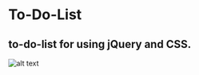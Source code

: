 # To-Do-List

## to-do-list for using jQuery and CSS.

![alt text](https://lh3.googleusercontent.com/BSNHhBuYC8XyXzw1VbVL4AhPvz3ZUyIPkvW-sHViMc63Btnw6edzqjCzVmvvBq3x8_21sYzPky75ztLiHGTmLeJ6Oqgd11MYCswRlDIPJfijMm9uIpxQiVcHho4NFt_uxGD6cc6xoYoVewUC0SVPfpuVTuDTLS2BXbRaXq4wlAMQPCAfWwvuYiAHZBfe7DPe6V45M_T_btogzHbIZnL2rlAdTP1S-kqQRIngCbHzh1SmxaOiLe1_2MUPwcpNIMpOaDtOHU8689HWAMNpz7OU49sr7rwqJgJVKk24cMEhaFxXI5OJeq3AeazuoeSYVFSgQAsXn2kbqXM51qJVB5aor2xnbxuD1ISAQYAx55FP7QQ3vFueUsdHNgQ5gToF1aOEl5yBSXxhRUsoWs6gJTEKxDoLda59gaW1DHJh2hAlu7Ii15oekUW_AtkIFsXguzs67ea72QZeNqwfe27_bE1DgwoaMLp6oQfrMC7GRSmS9r7X-IZhKPoo2MQVtEPKNeyz5XzA23xw1Izt216IdpA4CxDa0au1X9t3zvor-VkSS9usJpQwC4wjIv9ujcARwZhfwoHCkX7NqnXid2-ZTVi0uP4TAHpnQ9jH3HIZ8kc_fjF4Z9Qu7r2-z4H-xf3z8l0D=w1920-h915)
